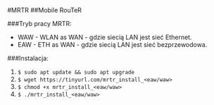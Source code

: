 #MRTR
##Mobile RouTeR

###Tryb pracy MRTR:
  * WAW - WLAN as WAN - gdzie siecią LAN jest sieć Ethernet.
  * EAW - ETH as WAN - gdzie siecią LAN jest sieć bezprzewodowa.

###Instalacja:
  1. `$ sudo apt update && sudo apt upgrade`
  2. `$ wget https://tinyurl.com/mrtr_install_<eaw/waw>`
  3. `$ chmod +x mrtr_install_<eaw/waw>`
  4. `$ ./mrtr_install_<eaw/waw>` 
